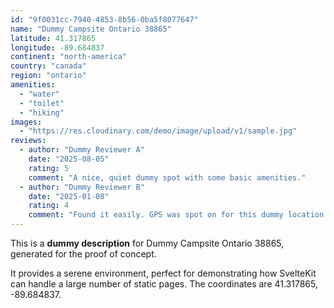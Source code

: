 ```yaml
---
id: "9f0031cc-7940-4853-8b56-0ba5f8077647"
name: "Dummy Campsite Ontario 38865"
latitude: 41.317865
longitude: -89.684837
continent: "north-america"
country: "canada"
region: "ontario"
amenities:
  - "water"
  - "toilet"
  - "hiking"
images:
  - "https://res.cloudinary.com/demo/image/upload/v1/sample.jpg"
reviews:
  - author: "Dummy Reviewer A"
    date: "2025-08-05"
    rating: 5
    comment: "A nice, quiet dummy spot with some basic amenities."
  - author: "Dummy Reviewer B"
    date: "2025-01-08"
    rating: 4
    comment: "Found it easily. GPS was spot on for this dummy location."
---
```


This is a **dummy description** for Dummy Campsite Ontario 38865, generated for the proof of concept.

It provides a serene environment, perfect for demonstrating how SvelteKit can handle a large number of static pages. The coordinates are 41.317865, -89.684837.
